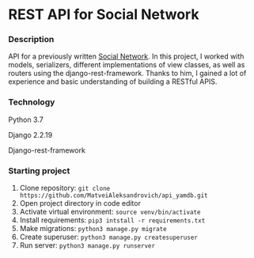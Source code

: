 # REST API for Social Network
### Description
API for a previously written [Social Network](https://github.com/MatveiAleksandrovich/SocialNetwork "Named link title"). 
In this project, I worked with models, serializers, different implementations of view classes, as well as routers using the django-rest-framework. Thanks to him, I gained a lot of experience and basic understanding of building a RESTful APIS.

### Technology
Python 3.7

Django 2.2.19

Django-rest-framework

### Starting project 
1. Clone repository: ```git clone https://github.com/MatveiAleksandrovich/api_yamdb.git```
2. Open project directory in code editor
3. Activate virtual environment: ```source venv/bin/activate```
4. Install requirements: ```pip3 intstall -r requirements.txt```
5. Make migrations: ```python3 manage.py migrate```
6. Create superuser: ```python3 manage.py createsuperuser```
7. Run server: ```python3 manage.py runserver```

